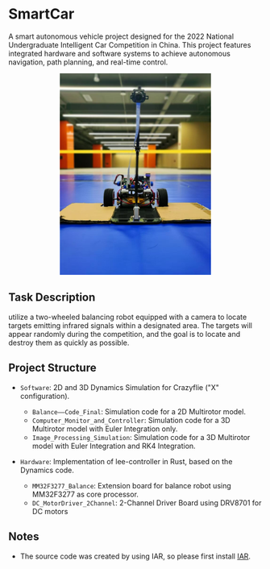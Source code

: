 # SmartCar
A smart autonomous vehicle project designed for the 2022 National Undergraduate Intelligent Car Competition in China. This project features integrated hardware and software systems to achieve autonomous navigation, path planning, and real-time control.
<p align="center">
  <img src="https://github.com/Vincentive1232/SmartCar/blob/Software/Pics/Pic3.jpg" width="300" alt="Cover">
</p>


## Task Description
utilize a two-wheeled balancing robot equipped with a camera to locate targets emitting infrared signals within a designated area. The targets will appear randomly during the competition, and the goal is to locate and destroy them as quickly as possible.

## Project Structure
- `Software`: 2D and 3D Dynamics Simulation for Crazyflie ("X" configuration).
  - `Balance——Code_Final`: Simulation code for a 2D Multirotor model.
  - `Computer_Monitor_and_Controller`: Simulation code for a 3D Multirotor model with Euler Integration only.
  - `Image_Processing_Simulation`: Simulation code for a 3D Multirotor model with Euler Integration and RK4 Integration.

- `Hardware`: Implementation of lee-controller in Rust, based on the Dynamics code.
  - `MM32F3277_Balance`: Extension board for balance robot using MM32F3277 as core processor.
  - `DC_MotorDriver_2Channel`: 2-Channel Driver Board using DRV8701 for DC motors
 
## Notes
- The source code was created by using IAR, so please first install [IAR](https://www.iar.com/embedded-development-tools/free-trials?hsCtaAttrib=209032649949).
